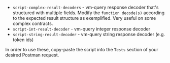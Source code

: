 - `script-complex-result-decoders` - vm-query response decoder that's structured with multiple fields. Modify the `function decode(s)` according to the expected result structure as exemplified. Very useful on some complex contracts.
- `script-int-result-decoder` - vm-query integer response decoder
- `script-string-result-decoder` - vm-query string response decoder (e.g. token ids)


In order to use these, copy-paste the script into the `Tests` section of your desired Postman request.
